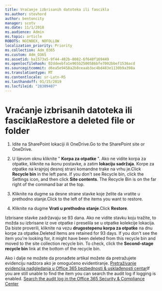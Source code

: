 ```yaml
---
title: Vraćanje izbrisanih datoteka ili fascikla
ms.author: stevhord
author: bentoncity
manager: scotv
ms.date: 11/1/2018
ms.audience: Admin
ms.topic: article
ROBOTS: NOINDEX, NOFOLLOW
localization_priority: Priority
ms.collection: Adm_O365
ms.custom: Adm_O365
ms.assetid: ba1573a5-9f44-482b-8082-6f648f169449
ms.openlocfilehash: 02ddeebfa1e965b2500586bfe7002bbef1536acd
ms.sourcegitcommit: d6ea5e9458a2b8ceaab3ac4bd483e1130b9a398a
ms.translationtype: MT
ms.contentlocale: sr-Latn-RS
ms.lasthandoff: 01/15/2019
ms.locfileid: "28309407"
---
```

# <a name="restore-a-deleted-file-or-folder"></a><span data-ttu-id="2b42e-102">Vraćanje izbrisanih datoteka ili fascikla</span><span class="sxs-lookup"><span data-stu-id="2b42e-102">Restore a deleted file or folder</span></span>

1. <span data-ttu-id="2b42e-103">Idite na SharePoint lokaciji ili OneDrive.</span><span class="sxs-lookup"><span data-stu-id="2b42e-103">Go to the SharePoint site or OneDrive.</span></span>
    
2. <span data-ttu-id="2b42e-p101">U lijevom oknu kliknite " **Korpa za otpatke** ". Ako ne vidite korpa za otpatke, kliknite na ikonu postavke, a zatim **lokaciju sadržaja**. Korpe za otpatke na krajnjoj desnoj strani komandne trake na vrhu je.</span><span class="sxs-lookup"><span data-stu-id="2b42e-p101">Click **Recycle bin** in the left pane. If you don't see Recycle bin, click the Settings icon, and then click **Site contents**. The Recycle Bin is on the far right of the command bar at the top.</span></span>
    
3. <span data-ttu-id="2b42e-107">Kliknite na dugme sa desne strane stavke koje želite da vratite u prethodno stanje.</span><span class="sxs-lookup"><span data-stu-id="2b42e-107">Click to the left of the items you want to restore.</span></span>
    
4. <span data-ttu-id="2b42e-108">Kliknite na dugme **Vrati u prethodno stanje**.</span><span class="sxs-lookup"><span data-stu-id="2b42e-108">Click **Restore**.</span></span>
    
<span data-ttu-id="2b42e-p102">Izbrisane stavke zadržavaju se 93 dana. Ako ne vidite stavku koju tražite, to možda su izbrisane iz ove otpatke i preselila se u otpatke kolekcije lokacija. Da biste proverili, kliknite na vezu **drugostepenu korpa za otpatke** na dnu korpe za otpatke.</span><span class="sxs-lookup"><span data-stu-id="2b42e-p102">Deleted items are retained for 93 days. If you don't see the item you're looking for, it might have been deleted from this recycle bin and moved to the site collection recycle bin. To check, click the **Second-stage recycle bin** link at the bottom of the recycle bin.</span></span> 
  
<span data-ttu-id="2b42e-p103">Ako i dalje ne možete da pronađete artikal možete da pretražujete evidenciju nadzora ako je omogućeno evidentiranje. [Pretraživanje evidencija nadgledanja u Office 365 bezbednosti &amp; usklađenosti centar](https://support.office.com/article/0d4d0f35-390b-4518-800e-0c7ec95e946c.aspx)</span><span class="sxs-lookup"><span data-stu-id="2b42e-p103">If you are still unable to find the item you can search the audit log if logging is enabled. [Search the audit log in the Office 365 Security &amp; Compliance Center](https://support.office.com/article/0d4d0f35-390b-4518-800e-0c7ec95e946c.aspx)</span></span>
  

